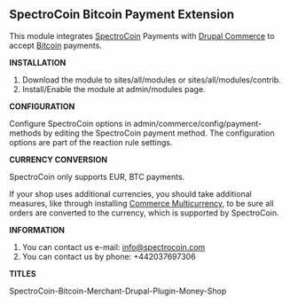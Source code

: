 SpectroCoin Bitcoin Payment Extension
---------------

This module integrates [SpectroCoin](https://spectrocoin.com/) Payments with [Drupal Commerce](https://drupal.org/project/commerce) to accept [Bitcoin](https://bitcoin.org) payments.

**INSTALLATION**

1. Download the module to sites/all/modules or sites/all/modules/contrib.
2. Install/Enable the module at admin/modules page.

**CONFIGURATION**

Configure SpectroCoin options in admin/commerce/config/payment-methods
by editing the SpectroCoin payment method. The configuration
options are part of the reaction rule settings.

**CURRENCY CONVERSION**

SpectroCoin only supports EUR, BTC payments.

If your shop uses additional currencies, you should take additional measures,
like through installing [Commerce Multicurrency](https://www.drupal.org/project/commerce_multicurrency), to be sure all orders are
converted to the currency, which is supported by SpectroCoin.

**INFORMATION** 

1. You can contact us e-mail: info@spectrocoin.com 
2. You can contact us by phone: +442037697306
 
**TITLES**

SpectroCoin-Bitcoin-Merchant-Drupal-Plugin-Money-Shop
